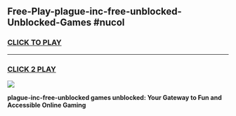 
## Free-Play-plague-inc-free-unblocked-Unblocked-Games #nucol
<h3>
<a href="https://news.freeplayer.one?title=plague-inc-free-unblocked&ref=8M">CLICK TO PLAY</a></h3>
<hr>

<h3>
<a href="https://news.freeplayer.one?title=plague-inc-free-unblocked&ref=8M">CLICK 2 PLAY</a>
  
</h3>

<a href="https://news.freeplayer.one?title=plague-inc-free-unblocked&ref=8M"><img src="https://clearcache.store/games.png"></a>


**plague-inc-free-unblocked games unblocked: Your Gateway to Fun and Accessible Online Gaming**
